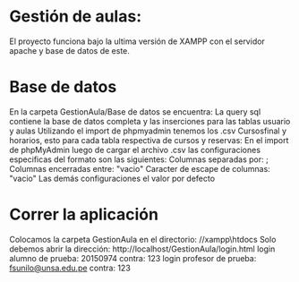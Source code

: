 # Gestión de aulas: 
   El proyecto funciona bajo la ultima versión de XAMPP con el servidor apache y base de datos de este.
    
# Base de datos
 En la carpeta GestionAula/Base de datos se encuentra:
    La query sql contiene la base de datos completa y las inserciones para las tablas usuario y aulas
    Utilizando el import de phpmyadmin tenemos los .csv Cursosfinal y horarios, esto para cada tabla respectiva de cursos y reservas:
        En el import de phpMyAdmin luego de cargar el archivo .csv las configuraciones especificas del formato son las siguientes:
            Columnas separadas por: ;
            Columnas encerradas entre: "vacio"
            Caracter de escape de columnas: "vacio"
            Las demás configuraciones el valor por defecto
# Correr la aplicación
   Colocamos la carpeta GestionAula en el directorio: //xampp\htdocs
    Solo debemos abrir la dirección: http://localhost/GestionAula/login.html
        login alumno de prueba: 20150974 contra: 123
        login profesor de prueba: fsunilo@unsa.edu.pe contra: 123

    
